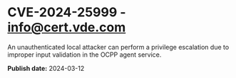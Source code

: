 # CVE-2024-25999 - info@cert.vde.com

An unauthenticated local attacker can perform a privilege escalation due to improper input validation in the OCPP agent service. 

**Publish date:** 2024-03-12

